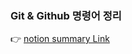 ### Git & Github 명령어 정리

👉 
[notion summary Link](https://www.notion.so/Git-Github-663c36b6cc6040559c439a3b7cb81347)
